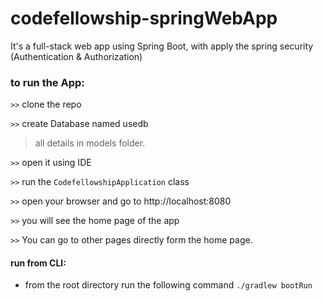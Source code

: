 # codefellowship-springWebApp

It's a full-stack web app using Spring Boot, with apply the spring security (Authentication & Authorization)

### to run the App:
`>>` clone the repo

`>>` create Database named usedb
> all details in models folder.


`>>` open it using IDE

`>>` run the `CodefellowshipApplication` class

`>>` open your browser and go to http://localhost:8080

`>>` you will see the home page of the app

`>>` You can go to other pages directly form the home page.


#### run from CLI:

* from the root directory run the following command `./gradlew bootRun`